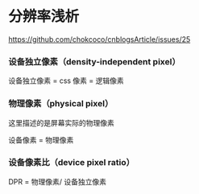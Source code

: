 # 分辨率浅析



https://github.com/chokcoco/cnblogsArticle/issues/25

### 



### 设备独立像素（density-independent pixel）

设备独立像素 = css 像素 = 逻辑像素



### 物理像素（physical pixel）

这里描述的是屏幕实际的物理像素

设备像素 = 物理像素



### 设备像素比（device pixel ratio）

DPR = 物理像素/ 设备独立像素